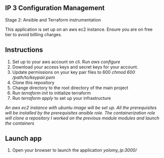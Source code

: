 ## IP 3 Configuration Management  
Stage 2: Ansible and Terraform instrumentation

This application is set up on an aws ec2 instance. Ensure you are on free tier to avoid billling charges.

## Instructions
1. Set up to your aws account on cli. Run *aws configure*
1. Download your access keys and secret keys for your account.
1. Update permissions on your key pair files to 600 *chmod 600 /path/to/keypair.pem*
1. Clone this repository
1. Change directory to the root directory of the main project  
1. Run *terraform init* to initialize terraform
1. Run *terraform apply* to set up your infrastructure

_An aws ec2 instance with ubuntu image will be set up. All the prerequisites will be installed by the prerequisites ansible role. The containerization role will clone a repository I worked on the previous module modules and launch the containers_  

## Launch app
1. Open your browser to launch the application *yolomy_ip:3000/* 